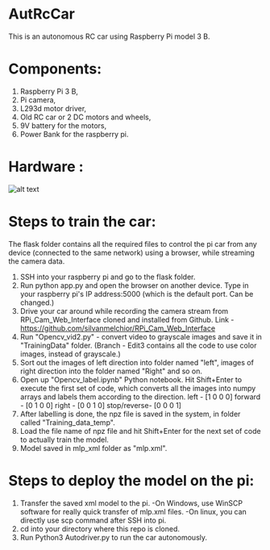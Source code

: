 # AutRcCar
This is an autonomous RC car using Raspberry Pi model 3 B.
# Components:
1. Raspberry Pi 3 B,
2. Pi camera,
3. L293d motor driver,
4. Old RC car or 2 DC motors and wheels,
5. 9V battery for the motors,
6. Power Bank for the raspberry pi.
# Hardware :
![alt text](https://github.com/khyatimehta3/autrccar/flask/connections.png)

# Steps to train the car:
The flask folder contains all the required files to control the pi car from any device (connected to the same network) using a browser, while streaming the camera data.
1. SSH into your raspberry pi and go to the flask folder.
2. Run python app.py and open the browser on another device. Type in your raspberry pi's IP address:5000 (which is the default port. Can be changed.)
3. Drive your car around while recording the camera stream from RPi_Cam_Web_Interface cloned and installed from Github. Link - https://github.com/silvanmelchior/RPi_Cam_Web_Interface
4. Run "Opencv_vid2.py" - convert video to grayscale images and save it in "TrainingData" folder. (Branch - Edit3 contains all the code to use color images, instead of grayscale.)
5. Sort out the images of left direction into folder named "left", images of right direction into the folder named "Right" and so on.
6. Open up "Opencv_label.ipynb" Python notebook. Hit Shift+Enter to execute the first set of code, which converts all the images into numpy arrays and labels them according to the direction. 
left        -  [1 0 0 0]
forward     -  [0 1 0 0]
right       -  [0 0 1 0]
stop/reverse-  [0 0 0 1]
7. After labelling is done, the npz file is saved in the system, in folder called "Training_data_temp".
8. Load the file name of npz file and hit Shift+Enter for the next set of code to actually train the model. 
9. Model saved in mlp_xml folder as "mlp.xml".
# Steps to deploy the model on the pi:
1. Transfer the saved xml model to the pi. 
  -On Windows, use WinSCP software for really quick transfer of mlp.xml files. 
  -On linux, you can directly use scp command after SSH into pi.
2. cd into your directory where this repo is cloned.
3. Run Python3 Autodriver.py to run the car autonomously.

